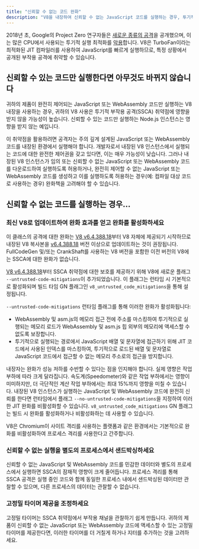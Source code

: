 ```yaml
---
title: "신뢰할 수 없는 코드 완화"
description: "V8을 내장하여 신뢰할 수 없는 JavaScript 코드를 실행하는 경우, 투기적 부작용 공격으로부터 보호하기 위해 V8의 완화를 활성화하세요."
---
```

2018년 초, Google의 Project Zero 연구자들은 [새로운 종류의 공격](https://googleprojectzero.blogspot.com/2018/01/reading-privileged-memory-with-side.html)을 공개했으며, 이는 많은 CPU에서 사용되는 투기적 실행 최적화를 [악용](https://security.googleblog.com/2018/01/more-details-about-mitigations-for-cpu_4.html)합니다. V8은 TurboFan이라는 최적화된 JIT 컴파일러를 사용하여 JavaScript를 빠르게 실행하므로, 특정 상황에서 공개된 부작용 공격에 취약할 수 있습니다.

## 신뢰할 수 있는 코드만 실행한다면 아무것도 바뀌지 않습니다

귀하의 제품이 완전히 제어되는 JavaScript 또는 WebAssembly 코드만 실행하는 V8 내장을 사용하는 경우, 귀하의 V8 사용은 투기적 부작용 공격(SSCA) 취약점에 영향을 받지 않을 가능성이 높습니다. 신뢰할 수 있는 코드만 실행하는 Node.js 인스턴스는 영향을 받지 않는 예입니다.

이 취약점을 활용하려면 공격자는 주의 깊게 설계된 JavaScript 또는 WebAssembly 코드를 내장된 환경에서 실행해야 합니다. 개발자로서 내장된 V8 인스턴스에서 실행되는 코드에 대한 완전한 제어권을 갖고 있다면, 이는 매우 가능성이 낮습니다. 그러나 내장된 V8 인스턴스가 임의 또는 신뢰할 수 없는 JavaScript 또는 WebAssembly 코드를 다운로드하여 실행하도록 허용하거나, 완전히 제어할 수 없는 JavaScript 또는 WebAssembly 코드를 생성하고 이를 실행하도록 허용하는 경우(예: 컴파일 대상 코드로 사용하는 경우) 완화책을 고려해야 할 수 있습니다.

## 신뢰할 수 없는 코드를 실행하는 경우...

### 최신 V8로 업데이트하여 완화 효과를 얻고 완화를 활성화하세요

이 클래스의 공격에 대한 완화는 [V8 v6.4.388.18](https://chromium.googlesource.com/v8/v8/+/e6eddfe4d1ed9d96b453d14b84ac19769388d8b1)부터 V8 자체에 제공되기 시작하므로 내장된 V8 복사본을 [v6.4.388.18](https://chromium.googlesource.com/v8/v8/+/e6eddfe4d1ed9d96b453d14b84ac19769388d8b1) 버전 이상으로 업데이트하는 것이 권장됩니다. FullCodeGen 및/또는 CrankShaft를 사용하는 V8 버전을 포함한 이전 버전의 V8에는 SSCA에 대한 완화가 없습니다.

[V8 v6.4.388.18](https://chromium.googlesource.com/v8/v8/+/e6eddfe4d1ed9d96b453d14b84ac19769388d8b1)부터 SSCA 취약점에 대한 보호를 제공하기 위해 V8에 새로운 플래그 `--untrusted-code-mitigations`이 추가되었습니다. 이 플래그는 런타임 시 기본적으로 활성화되며 빌드 타임 GN 플래그인 `v8_untrusted_code_mitigations`을 통해 설정됩니다.

`--untrusted-code-mitigations` 런타임 플래그를 통해 이러한 완화가 활성화됩니다:

- WebAssembly 및 asm.js의 메모리 접근 전에 주소를 마스킹하여 투기적으로 실행되는 메모리 로드가 WebAssembly 및 asm.js 힙 외부의 메모리에 액세스할 수 없도록 보장합니다.
- 투기적으로 실행되는 경로에서 JavaScript 배열 및 문자열에 접근하기 위해 JIT 코드에서 사용된 인덱스를 마스킹하여, 투기적으로 로드된 배열 및 문자열로 JavaScript 코드에서 접근할 수 없는 메모리 주소로의 접근을 방지합니다.

내장자는 완화가 성능 저하를 수반할 수 있다는 점을 인지해야 합니다. 실제 영향은 작업 부하에 따라 크게 달라집니다. 속도계(Speedometer)와 같은 작업 부하에서는 영향이 미미하지만, 더 극단적인 계산 작업 부하에서는 최대 15%까지 영향을 미칠 수 있습니다. 내장된 V8 인스턴스가 실행하는 JavaScript 및 WebAssembly 코드에 완전히 신뢰를 한다면 런타임에서 플래그 `--no-untrusted-code-mitigations`을 지정하여 이러한 JIT 완화를 비활성화할 수 있습니다. `v8_untrusted_code_mitigations` GN 플래그는 빌드 시 완화를 활성화하거나 비활성화하는 데 사용할 수 있습니다.

V8은 Chromium이 사이트 격리를 사용하는 플랫폼과 같은 환경에서는 기본적으로 완화를 비활성화하여 프로세스 격리를 사용한다고 간주합니다.

### 신뢰할 수 없는 실행을 별도의 프로세스에서 샌드박싱하세요

신뢰할 수 없는 JavaScript 및 WebAssembly 코드를 민감한 데이터와 별도의 프로세스에서 실행하면 SSCA의 잠재적 영향이 크게 줄어듭니다. 프로세스 격리를 통해 SSCA 공격은 실행 중인 코드와 함께 동일한 프로세스 내에서 샌드박싱된 데이터만 관찰할 수 있으며, 다른 프로세스의 데이터는 관찰할 수 없습니다.

### 고정밀 타이머 제공을 조정하세요

고정밀 타이머는 SSCA 취약점에서 부작용 채널을 관찰하기 쉽게 만듭니다. 귀하의 제품이 신뢰할 수 없는 JavaScript 또는 WebAssembly 코드에 액세스할 수 있는 고정밀 타이머를 제공한다면, 이러한 타이머를 더 거칠게 하거나 지터를 추가하는 것을 고려하세요.
